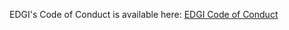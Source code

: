 EDGI's Code of Conduct is available here: [EDGI Code of Conduct](https://envirodatagov.org/wp-content/uploads/2024/08/EDGI-Code-of-Conduct.pdf)
